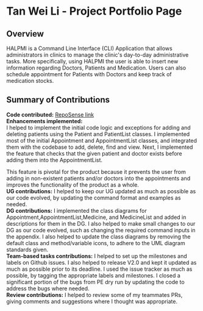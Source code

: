 # Tan Wei Li - Project Portfolio Page

## Overview
HALPMI is a Command Line Interface (CLI) Application that allows administrators in clinics to manage the clinic's day-to-day
administrative tasks. More specifically, using HALPMI the user is able to insert new information regarding Doctors, Patients
and Medication. Users can also schedule appointment for Patients with Doctors and keep track of medication stocks.
## Summary of Contributions

**Code contributed:** [RepoSense link](https://nus-cs2113-ay2122s2.github.io/tp-dashboard/?search=tanweili&sort=groupTitle&sortWithin=title&since=2022-02-18&timeframe=commit&mergegroup=&groupSelect=groupByRepos&breakdown=false)
<br>
**Enhancements implemented:**
<br>
I helped to implement the initial code logic and exceptions for adding and deleting patients using the Patient and
PatientList classes. I implemented most of the initial Appointment and AppointmentList classes, and integrated them
with the codebase to add, delete, find and view. Next, I implemented the feature that checks that the given patient
and doctor exists before adding them into the AppointmentList.

This feature is pivotal for the product because it prevents the user from adding in non-existent patients and/or
doctors into the appointments and improves the functionality of the product as a whole.
<br>
**UG contributions:**
I helped to keep our UG updated as much as possible as our code evolved, by updating the command format and examples as
needed.
<br>
**DG contributions:**
I implemented the class diagrams for Appointment,AppointmentList,Medicine, and MedicineList and added in descriptions
for them in the DG. I also helped to make small changes to our DG as our code evolved, such as changing the required
command inputs in the appendix. I also helped to update the class diagrams by removing the default class and 
method/variable icons, to adhere to the UML diagram standards given.
<br>
**Team-based tasks contributions:**
I helped to set up the milestones and labels on Github issues. I also helped to release V2.0 and kept it updated as
much as possible prior to its deadline. I used the issue tracker as much as possible, by tagging the appropriate
labels and milestones. I closed a significant portion of the bugs from PE dry run by updating the code to address the
bugs where needed.
<br>
**Review contributions:**
I helped to review some of my teammates PRs, giving comments and suggestions where I thought was appropriate.